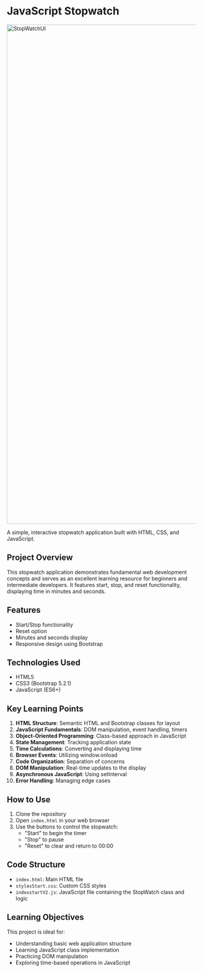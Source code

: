 # JavaScript Stopwatch
<img width="1330" alt="StopWatchUI" src="https://github.com/LCC-CIT-Programming-CS233JS/02-stopwatch-template-travisburns/assets/41456635/723aa759-4564-41dd-808e-a2216feddb15">

A simple, interactive stopwatch application built with HTML, CSS, and JavaScript.

## Project Overview

This stopwatch application demonstrates fundamental web development concepts and serves as an excellent learning resource for beginners and intermediate developers. It features start, stop, and reset functionality, displaying time in minutes and seconds.

## Features

- Start/Stop functionality
- Reset option
- Minutes and seconds display
- Responsive design using Bootstrap

## Technologies Used

- HTML5
- CSS3 (Bootstrap 5.2.1)
- JavaScript (ES6+)

## Key Learning Points

1. **HTML Structure**: Semantic HTML and Bootstrap classes for layout
2. **JavaScript Fundamentals**: DOM manipulation, event handling, timers
3. **Object-Oriented Programming**: Class-based approach in JavaScript
4. **State Management**: Tracking application state
5. **Time Calculations**: Converting and displaying time
6. **Browser Events**: Utilizing window.onload
7. **Code Organization**: Separation of concerns
8. **DOM Manipulation**: Real-time updates to the display
9. **Asynchronous JavaScript**: Using setInterval
10. **Error Handling**: Managing edge cases

## How to Use

1. Clone the repository
2. Open `index.html` in your web browser
3. Use the buttons to control the stopwatch:
   - "Start" to begin the timer
   - "Stop" to pause
   - "Reset" to clear and return to 00:00

## Code Structure

- `index.html`: Main HTML file
- `stylesStart.css`: Custom CSS styles
- `indexstartV2.js`: JavaScript file containing the StopWatch class and logic

## Learning Objectives

This project is ideal for:
- Understanding basic web application structure
- Learning JavaScript class implementation
- Practicing DOM manipulation
- Exploring time-based operations in JavaScript
